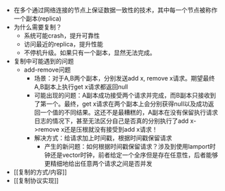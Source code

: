 - 在多个通过网络连接的节点上保证数据一致性的技术，其中每一个节点被称作一个副本(replica)
- 为什么需要复制？
	- 系统可能crash，提升可靠性
	- 访问最近的replica，提升性能
	- 不停机升级。如果只有一个副本，显然无法完成。
- 复制中可能遇到的问题
	- add-remove问题
		- 场景：对于A,B两个副本，分别发送add x, remove x请求。期望最终A,B副本上执行get x请求都返回null
		- 可能出现的问题：A副本成功接受两个请求并完成，而B副本只接收到了第一个。最终，get x请求在两个副本上会分别获得null以及成功返回一个值的不同结果。这还不是最糟糕的，A副本在没有保留执行请求日志的情况下，甚至无法区分自己是否真的分别执行了add x->remove x还是压根就没有接受到add x请求！
		- 解决方式：给请求加上时间戳，根据时间戳保留请求
			- 产生的新问题：如何根据时间戳保留请求？涉及到使用lamport时钟还是vector时钟，前者给定一个全序但是存在任意性，后者能够更精细地给出任意两个请求之间是否并发
- [[复制的方式/内容]]
- [[复制协议实现]]